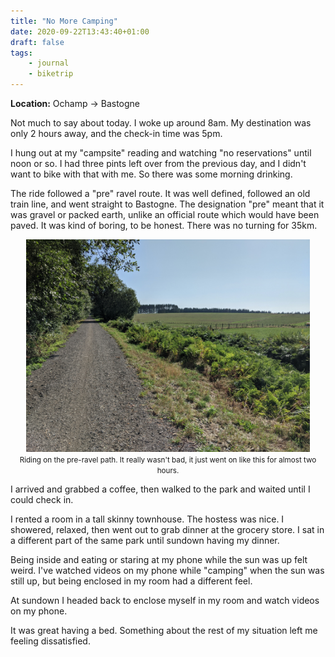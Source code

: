```yaml
---
title: "No More Camping"
date: 2020-09-22T13:43:40+01:00
draft: false
tags:
    - journal
    - biketrip
---
```


**Location:** Ochamp -> Bastogne

Not much to say about today. I woke up around 8am. My destination was only 2
hours away, and the check-in time was 5pm.

I hung out at my "campsite" reading and watching "no reservations" until noon
or so. I had three pints left over from the previous day, and I didn't want
to bike with that with me. So there was some morning drinking.

The ride followed a "pre" ravel route. It was well defined, followed an old
train line, and went straight to Bastogne. The designation "pre" meant that
it was gravel or packed earth, unlike an official route which would have been
paved. It was kind of boring, to be honest. There was no turning for 35km.

<div style="text-align:center;">
<img style="max-width: 90%; width: auto; height: auto;" loading="lazy" src="/images/bastogne_preravel.jpg" alt="never ending gravel path to bastogne">
<figcaption><small>Riding on the pre-ravel path. It really wasn't bad, it just went on like this for almost two hours.</small></figcaption>
</div>

I arrived and grabbed a coffee, then walked to the park and waited until I could check in.

I rented a room in a tall skinny townhouse. The hostess was nice. I showered,
relaxed, then went out to grab dinner at the grocery store. I sat in a
different part of the same park until sundown having my dinner.

Being inside and eating or staring at my phone while the sun was up felt
weird. I've watched videos on my phone while "camping" when the sun was still
up, but being enclosed in my room had a different feel.

At sundown I headed back to enclose myself in my room and watch videos on my
phone.

It was great having a bed. Something about the rest of my situation left me
feeling dissatisfied.
